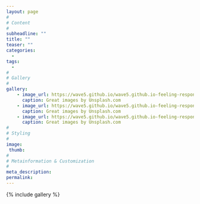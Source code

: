 ```yaml
---
layout: page
#
# Content
#
subheadline: ""
title: ""
teaser: ""
categories:
  -
tags:
  -
#
# Gallery
#
gallery:
    - image_url: https://wave5.github.io/wave5.github.io-feeling-responsive/images/
      caption: Great images by Unsplash.com
    - image_url: https://wave5.github.io/wave5.github.io-feeling-responsive/images/
      caption: Great images by Unsplash.com
    - image_url: https://wave5.github.io/wave5.github.io-feeling-responsive/images/
      caption: Great images by Unsplash.com
#
# Styling
#
image:
 thumb:
#
# Metainformation & Customization
#
meta_description:
permalink:
---
```


{% include gallery %}
